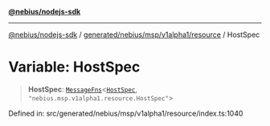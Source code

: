 [**@nebius/nodejs-sdk**](../../../../../../README.md)

---

[@nebius/nodejs-sdk](../../../../../../README.md) / [generated/nebius/msp/v1alpha1/resource](../README.md) / HostSpec

# Variable: HostSpec

> **HostSpec**: [`MessageFns`](../../../../../../runtime/protos/core/interfaces/MessageFns.md)\<[`HostSpec`](../interfaces/HostSpec.md), `"nebius.msp.v1alpha1.resource.HostSpec"`\>

Defined in: src/generated/nebius/msp/v1alpha1/resource/index.ts:1040
